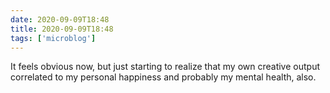 ```yaml
---
date: 2020-09-09T18:48
title: 2020-09-09T18:48
tags: ['microblog']
---
```


It feels obvious now, but just starting to realize that my own creative output correlated to my personal happiness and probably my mental health, also.
